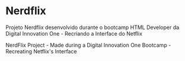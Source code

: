 # Nerdflix
 
 
 Projeto Nerdflix desenvolvido durante o bootcamp HTML Developer da Digital Innovation One - Recriando a Interface do Netflix
 
 
 NerdFlix Project - Made during a Digital Innovation One Bootcamp - Recreating Netflix's Interface
 
 
